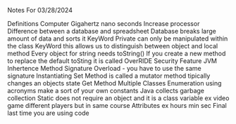 Notes For 03/28/2024

Definitions
Computer Gigahertz nano seconds
Increase processor
Difference between a database and spreadsheet
Database breaks large amount of data and sorts it
KeyWord Private can only be manipulated within the class
KeyWord this allows us to distinguish between object and local method
Every object for string needs toString()
If you create a new method to replace the default toSting it is called OverRIDE 
Security Feature JVM
Inhertence
Method Signature 
Overload - you have to use the same signature
Instantiating 
Set Method is called a mutator method tipically changes an objects state
Get Method
Multiple Classes
Enumeration using acronyms make a sort of your own constants
Java collects garbage collection
Static does not require an object and it is a class variable ex video game different players but in same course
Attributes ex hours min sec
Final last time you are using code
